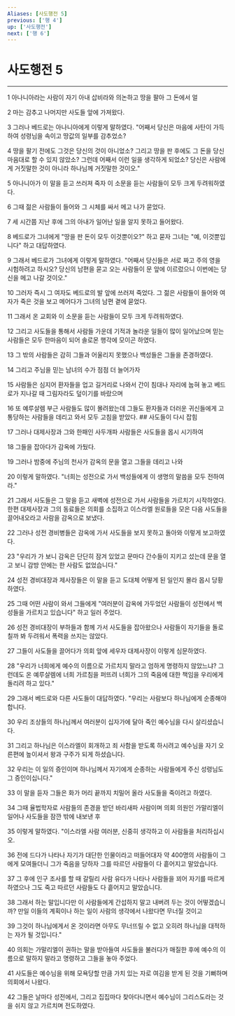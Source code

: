 ```yaml
---
Aliases: [사도행전 5]
previous: ['행 4']
up: ['사도행전']
next: ['행 6']
---
```

# 사도행전 5

***


1 아나니아라는 사람이 자기 아내 삽비라와 의논하고 땅을 팔아 그 돈에서 얼 

2 마는 감추고 나머지만 사도들 앞에 가져왔다. 

3 그러나 베드로는 아나니아에게 이렇게 말하였다. "어째서 당신은 마음에 사탄이 가득하여 성령님을 속이고 땅값의 일부를 감추었소? 

4 땅을 팔기 전에도 그것은 당신의 것이 아니었소? 그리고 땅을 판 후에도 그 돈을 당신 마음대로 할 수 있지 않았소? 그런데 어째서 이런 일을 생각하게 되었소? 당신은 사람에게 거짓말한 것이 아니라 하나님께 거짓말한 것이오." 

5 아나니아가 이 말을 듣고 쓰러져 죽자 이 소문을 듣는 사람들이 모두 크게 두려워하였다. 

6 그때 젊은 사람들이 들어와 그 시체를 싸서 메고 나가 묻었다. 

7 세 시간쯤 지난 후에 그의 아내가 일어난 일을 알지 못하고 들어왔다. 

8 베드로가 그녀에게 "땅을 판 돈이 모두 이것뿐이오?" 하고 묻자 그녀는 "예, 이것뿐입니다" 하고 대답하였다. 

9 그래서 베드로가 그녀에게 이렇게 말하였다. "어째서 당신들은 서로 짜고 주의 영을 시험하려고 하시오? 당신의 남편을 묻고 오는 사람들이 문 앞에 이르렀으니 이번에는 당신을 메고 나갈 것이오." 

10 그러자 즉시 그 여자도 베드로의 발 앞에 쓰러져 죽었다. 그 젊은 사람들이 들어와 여자가 죽은 것을 보고 메어다가 그녀의 남편 곁에 묻었다. 

11 그래서 온 교회와 이 소문을 듣는 사람들이 모두 크게 두려워하였다. 

12 그리고 사도들을 통해서 사람들 가운데 기적과 놀라운 일들이 많이 일어났으며 믿는 사람들은 모두 한마음이 되어 솔로몬 행각에 모이곤 하였다. 

13 그 밖의 사람들은 감히 그들과 어울리지 못했으나 백성들은 그들을 존경하였다. 

14 그리고 주님을 믿는 남녀의 수가 점점 더 늘어가자 

15 사람들은 심지어 환자들을 업고 길거리로 나와서 간이 침대나 자리에 눕혀 놓고 베드로가 지나갈 때 그림자라도 덮이기를 바랐으며 

16 또 예루살렘 부근 사람들도 많이 몰려왔는데 그들도 환자들과 더러운 귀신들에게 고통당하는 사람들을 데리고 와서 모두 고침을 받았다. ## 사도들이 다시 잡힘 

17 그러나 대제사장과 그와 한패인 사두개파 사람들은 사도들을 몹시 시기하여 

18 그들을 잡아다가 감옥에 가뒀다. 

19 그러나 밤중에 주님의 천사가 감옥의 문을 열고 그들을 데리고 나와 

20 이렇게 말하였다. "너희는 성전으로 가서 백성들에게 이 생명의 말씀을 모두 전하여라." 

21 그래서 사도들은 그 말을 듣고 새벽에 성전으로 가서 사람들을 가르치기 시작하였다. 한편 대제사장과 그의 동료들은 의회를 소집하고 이스라엘 원로들을 모은 다음 사도들을 끌어내오라고 사람을 감옥으로 보냈다. 

22 그러나 성전 경비병들은 감옥에 가서 사도들을 보지 못하고 돌아와 이렇게 보고하였다. 

23 "우리가 가 보니 감옥은 단단히 잠겨 있었고 문마다 간수들이 지키고 섰는데 문을 열고 보니 감방 안에는 한 사람도 없었습니다." 

24 성전 경비대장과 제사장들은 이 말을 듣고 도대체 어떻게 된 일인지 몰라 몹시 당황하였다. 

25 그때 어떤 사람이 와서 그들에게 "여러분이 감옥에 가두었던 사람들이 성전에서 백성들을 가르치고 있습니다" 하고 일러 주었다. 

26 성전 경비대장이 부하들과 함께 가서 사도들을 잡아왔으나 사람들이 자기들을 돌로 칠까 봐 두려워서 폭력을 쓰지는 않았다. 

27 그들이 사도들을 끌어다가 의회 앞에 세우자 대제사장이 이렇게 심문하였다. 

28 "우리가 너희에게 예수의 이름으로 가르치지 말라고 엄하게 명령하지 않았느냐? 그런데도 온 예루살렘에 너희 가르침을 퍼뜨려 너희가 그의 죽음에 대한 책임을 우리에게 돌리려 하고 있다." 

29 그래서 베드로와 다른 사도들이 대답하였다. "우리는 사람보다 하나님에게 순종해야 합니다. 

30 우리 조상들의 하나님께서 여러분이 십자가에 달아 죽인 예수님을 다시 살리셨습니다. 

31 그리고 하나님은 이스라엘이 회개하고 죄 사함을 받도록 하시려고 예수님을 자기 오른편에 높이셔서 왕과 구주가 되게 하셨습니다. 

32 우리는 이 일의 증인이며 하나님께서 자기에게 순종하는 사람들에게 주신 성령님도 그 증인이십니다." 

33 이 말을 듣자 그들은 화가 머리 끝까지 치밀어 올라 사도들을 죽이려고 하였다. 

34 그때 율법학자로 사람들의 존경을 받던 바리새파 사람이며 의회 의원인 가말리엘이 일어나 사도들을 잠깐 밖에 내보낸 후 

35 이렇게 말하였다. "이스라엘 사람 여러분, 신중히 생각하고 이 사람들을 처리하십시오. 

36 전에 드다가 나타나 자기가 대단한 인물이라고 떠들어대자 약 400명의 사람들이 그에게 모여들더니 그가 죽음을 당하자 그를 따르던 사람들이 다 흩어지고 말았습니다. 

37 그 후에 인구 조사를 할 때 갈릴리 사람 유다가 나타나 사람들을 꾀어 자기를 따르게 하였으나 그도 죽고 따르던 사람들도 다 흩어지고 말았습니다. 

38 그래서 하는 말입니다만 이 사람들에게 간섭하지 말고 내버려 두는 것이 어떻겠습니까? 만일 이들의 계획이나 하는 일이 사람의 생각에서 나왔다면 무너질 것이고 

39 그것이 하나님에게서 온 것이라면 아무도 무너뜨릴 수 없고 오히려 하나님을 대적하는 자가 될 것입니다." 

40 의회는 가말리엘이 권하는 말을 받아들여 사도들을 불러다가 매질한 후에 예수의 이름으로 말하지 말라고 명령하고 그들을 놓아 주었다. 

41 사도들은 예수님을 위해 모욕당할 만큼 가치 있는 자로 여김을 받게 된 것을 기뻐하며 의회에서 나왔다. 

42 그들은 날마다 성전에서, 그리고 집집마다 찾아다니면서 예수님이 그리스도라는 것을 쉬지 않고 가르치며 전도하였다.
